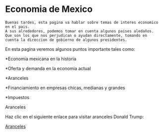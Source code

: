<html lang="es">
<head>
</head>
<body>
    <h1> Economia de Mexico </h1>

    Buenas tardes, esta pagina va hablar sobre temas de interes economico en el pais.
    A sus alrededores, podemos tomar en cuenta algunos paises aledaños.
    Que son los que nos perjudican o ayudan directamente, tomando en cuenta la direccion de gobierno de algunos presidentes. 
      
En esta pagina veremos algunos puntos importante tales como:</p>
     <P> *Economia mexicana en la historia</p> 
     <P> *Oferta y demanda en la economia actual</p>
     <P> *Aranceles 
     <p> *Financiamiento en empresas chicas, medianas y grandes</P>
     <P> *Impuestos </P>
<div class="contenido">
    <p>Aranceles</p>
    <p>Haz clic en el siguiente enlace para visitar aranceles Donald Trump:</p>
    <a href="https://www.eleconomista.com.mx/internacionales/aranceles-trump-lejia-economica-estadounidenses-20250406-753615.html" target="_blank">Aranceles</a>
  </div>
</body>
</html>
